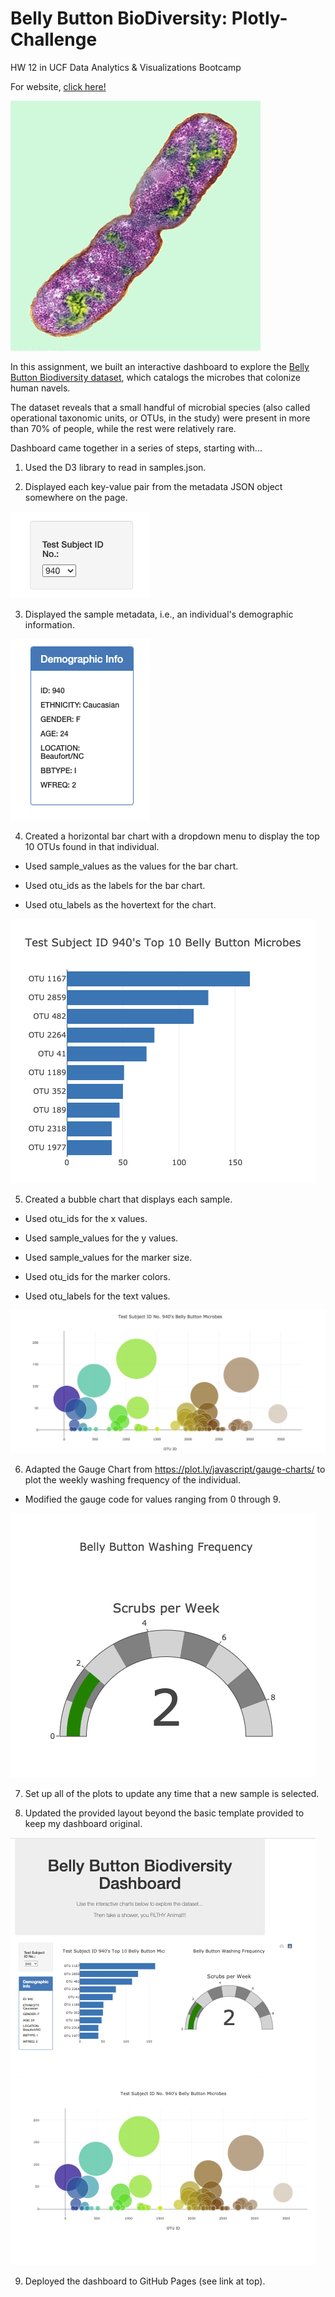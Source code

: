 # Belly Button BioDiversity: Plotly-Challenge
HW 12 in UCF Data Analytics &amp; Visualizations Bootcamp

For website, [click here!](https://sofiaas1.github.io/Plotly-Challenge/)

![bacteria](Images/bacteria.jpg)

In this assignment, we built an interactive dashboard to explore the [Belly Button Biodiversity dataset](http://robdunnlab.com/projects/belly-button-biodiversity/), which catalogs the microbes that colonize human navels.

The dataset reveals that a small handful of microbial species (also called operational taxonomic units, or OTUs, in the study) were present in more than 70% of people, while the rest were relatively rare.

Dashboard came together in a series of steps, starting with...

1. Used the D3 library to read in samples.json.

2. Displayed each key-value pair from the metadata JSON object somewhere on the page.

![id](Images/id.png)

3. Displayed the sample metadata, i.e., an individual's demographic information.

![info](Images/info.png)

4. Created a horizontal bar chart with a dropdown menu to display the top 10 OTUs found in that individual.

* Used sample_values as the values for the bar chart.

* Used otu_ids as the labels for the bar chart.

* Used otu_labels as the hovertext for the chart.

![bar](Images/bar.png)

5. Created a bubble chart that displays each sample.
* Used otu_ids for the x values.

* Used sample_values for the y values.

* Used sample_values for the marker size.

* Used otu_ids for the marker colors.

* Used otu_labels for the text values.

![bubble](Images/bubble.png)

6. Adapted the Gauge Chart from https://plot.ly/javascript/gauge-charts/ to plot the weekly washing frequency of the individual.
* Modified the gauge code for values ranging from 0 through 9.

![gaga](Images/gaga.png)

7. Set up all of the plots to update any time that a new sample is selected.

8. Updated the provided layout beyond the basic template provided to keep my dashboard original.

![mypage](Images/mypage.png)

9. Deployed the dashboard to GitHub Pages (see link at top).
